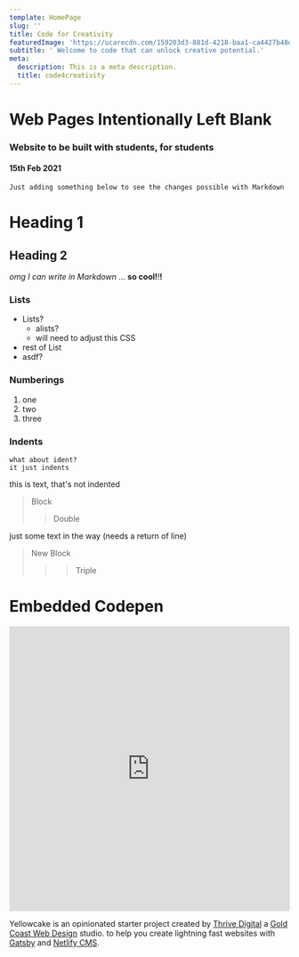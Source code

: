 ```yaml
---
template: HomePage
slug: ''
title: Code for Creativity
featuredImage: 'https://ucarecdn.com/159203d3-881d-4218-baa1-ca4427b48d0d/'
subtitle: ' Welcome to code that can unlock creative potential.'
meta:
  description: This is a meta description.
  title: code4creativity
---
```


# Web Pages Intentionally Left Blank
### Website to be built with students, for students
#### 15th Feb 2021


    Just adding something below to see the changes possible with Markdown


# Heading 1

## Heading 2
_omg I can write in Markdown_ ... __so cool!__!__!__

### Lists
- Lists?
  - alists?
  - will need to adjust this CSS
- rest of List
- asdf?

### Numberings
1. one
1. two
1. three

### Indents
    what about ident?
    it just indents

this is text, that's not indented

> Block
>> Double

just some text in the way (needs a return of line)

> New Block
>>> Triple


# Embedded Codepen
<iframe height="512" style="width: 100%;" scrolling="no" title="#6 in 2021 / CSS Animation" src="https://codepen.io/toshiya-marukubo/embed/RwGBrwm?height=265&theme-id=dark&default-tab=css,result" frameborder="no" loading="lazy" allowtransparency="true" allowfullscreen="true">
  See the Pen <a href='https://codepen.io/toshiya-marukubo/pen/RwGBrwm'>#6 in 2021 / CSS Animation</a> by Toshiya Marukubo
  (<a href='https://codepen.io/toshiya-marukubo'>@toshiya-marukubo</a>) on <a href='https://codepen.io'>CodePen</a>.
</iframe>


Yellowcake is an opinionated starter project created by [Thrive Digital](https://thriveweb.com.au/) a [Gold Coast Web Design](https://thriveweb.com.au/) studio. to help you create lightning fast websites with [Gatsby](https://gatsbyjs.org) and [Netlify CMS](https://netlifycms.org).

<!---
View the [project overview](https://thriveweb.com.au/the-lab/yellowcake-gatsby-react-js-starter-project/) and the [docs](https://github.com/thriveweb/yellowcake/blob/master/README.md).

# Features

- **[Gatsby](https://gatsbyjs.org)** static site generator
- **[Netlify CMS](https://github.com/netlify/netlify-cms)** for content management
- Dynamic menus and forms
- **[Mailchimp](http://mailchimp.com)** and **[Uploadcare](https://uploadcare.com)** integrations
- Fully responsive layout for mobile and widescreen browsing
- Blog searching and paging functionality
- Seamless image and content sliders

## Get started

View the [Netlify CMS Docs](https://www.netlifycms.org/docs/) and the [Netlify CMS Repo](https://github.com/netlify/netlify-cms).

[![Deploy to Netlify](https://www.netlify.com/img/deploy/button.svg)](https://app.netlify.com/start/deploy?repository=https://github.com/thriveweb/yellowcake&stack=cms)
-->